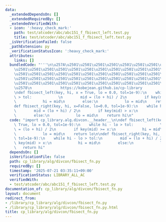 ```yaml
---
data:
  _extendedDependsOn: []
  _extendedRequiredBy: []
  _extendedVerifiedWith:
  - icon: ':heavy_check_mark:'
    path: test/atcoder/abc/abc151_f_fbisect_left.test.py
    title: test/atcoder/abc/abc151_f_fbisect_left.test.py
  _isVerificationFailed: false
  _pathExtension: py
  _verificationStatusIcon: ':heavy_check_mark:'
  attributes:
    links: []
  bundledCode: "'''\n\u257A\u2501\u2501\u2501\u2501\u2501\u2501\u2501\u2501\u2501\u2501\
    \u2501\u2501\u2501\u2501\u2501\u2501\u2501\u2501\u2501\u2501\u2501\u2501\u2501\
    \u2501\u2501\u2501\u2501\u2501\u2501\u2501\u2501\u2501\u2501\u2501\u2501\u2501\
    \u2501\u2501\u2501\u2501\u2501\u2501\u2501\u2501\u2501\u2501\u2501\u2501\u2501\
    \u2501\u2501\u2501\u2501\u2501\u2501\u2501\u2501\u2501\u2501\u2501\u2501\u2501\
    \u2578\n             https://kobejean.github.io/cp-library               \n'''\n\
    \ndef fbisect_left(key, hi, x = True, lo = 0.0, tol=1e-9):\n    while hi - lo\
    \ > tol:            \n        mid = (lo + hi) / 2\n        if key(mid) >= x:\n\
    \            hi = mid\n        else:\n            lo = mid\n    return lo\n\n\
    def fbisect_right(key, hi, x=False, lo=0.0, tol=1e-9):\n    while hi - lo > tol:\n\
    \        mid = (lo + hi) / 2\n        if key(mid) > x:\n            hi = mid\n\
    \        else:\n            lo = mid\n    return hi\n"
  code: "import cp_library.alg.divcon.__header__\n\ndef fbisect_left(key, hi, x =\
    \ True, lo = 0.0, tol=1e-9):\n    while hi - lo > tol:            \n        mid\
    \ = (lo + hi) / 2\n        if key(mid) >= x:\n            hi = mid\n        else:\n\
    \            lo = mid\n    return lo\n\ndef fbisect_right(key, hi, x=False, lo=0.0,\
    \ tol=1e-9):\n    while hi - lo > tol:\n        mid = (lo + hi) / 2\n        if\
    \ key(mid) > x:\n            hi = mid\n        else:\n            lo = mid\n \
    \   return hi"
  dependsOn: []
  isVerificationFile: false
  path: cp_library/alg/divcon/fbisect_fn.py
  requiredBy: []
  timestamp: '2025-07-21 03:35:11+09:00'
  verificationStatus: LIBRARY_ALL_AC
  verifiedWith:
  - test/atcoder/abc/abc151_f_fbisect_left.test.py
documentation_of: cp_library/alg/divcon/fbisect_fn.py
layout: document
redirect_from:
- /library/cp_library/alg/divcon/fbisect_fn.py
- /library/cp_library/alg/divcon/fbisect_fn.py.html
title: cp_library/alg/divcon/fbisect_fn.py
---
```

